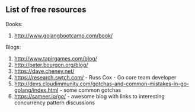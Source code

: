 ## List of free resources 

Books:

1. http://www.golangbootcamp.com/book/


Blogs:

1. http://www.tapirgames.com/blog/
2. http://peter.bourgon.org/blog/
3. https://dave.cheney.net/
4. https://research.swtch.com/ - Russ Cox - Go core team developer
5. http://devs.cloudimmunity.com/gotchas-and-common-mistakes-in-go-golang/index.html - some common gotchas
6. https://sameer.io/go/ - awesome blog with links to interesting concurrency pattern discussions